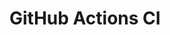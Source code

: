 # GitHub Actions CI































































































































































































































































































































































































































































































































































































































































































































































































































































































































































































































































































































